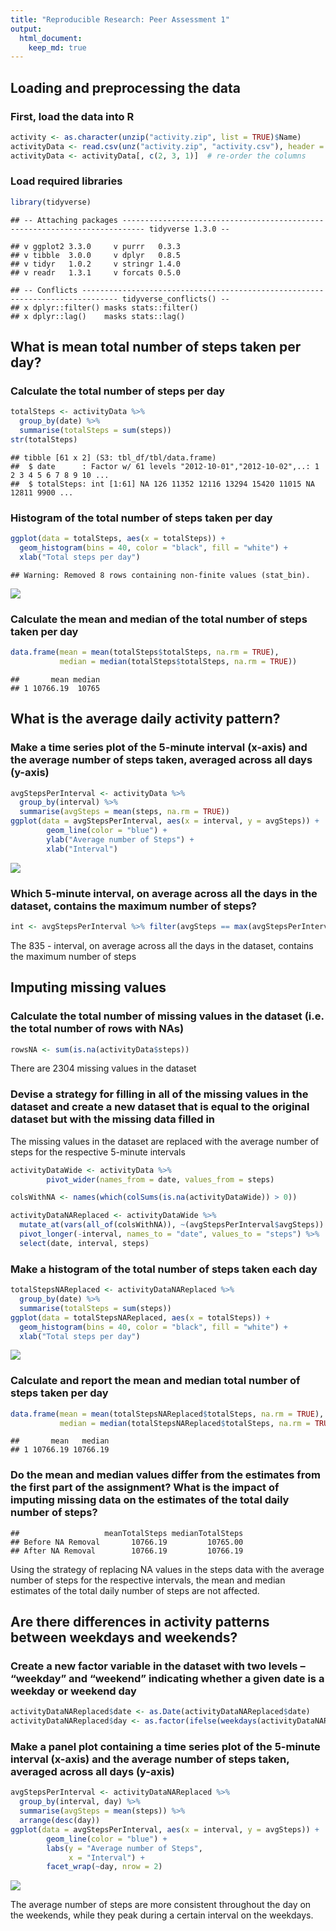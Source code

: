 ```yaml
---
title: "Reproducible Research: Peer Assessment 1"
output: 
  html_document:
    keep_md: true
---
```



## Loading and preprocessing the data

### First, load the data into R

```r
activity <- as.character(unzip("activity.zip", list = TRUE)$Name)
activityData <- read.csv(unz("activity.zip", "activity.csv"), header = TRUE)
activityData <- activityData[, c(2, 3, 1)]  # re-order the columns
```

### Load required libraries

```r
library(tidyverse)
```

```
## -- Attaching packages --------------------------------------------------------------------------- tidyverse 1.3.0 --
```

```
## v ggplot2 3.3.0     v purrr   0.3.3
## v tibble  3.0.0     v dplyr   0.8.5
## v tidyr   1.0.2     v stringr 1.4.0
## v readr   1.3.1     v forcats 0.5.0
```

```
## -- Conflicts ------------------------------------------------------------------------------ tidyverse_conflicts() --
## x dplyr::filter() masks stats::filter()
## x dplyr::lag()    masks stats::lag()
```


## What is mean total number of steps taken per day?

### Calculate the total number of steps per day 

```r
totalSteps <- activityData %>% 
  group_by(date) %>% 
  summarise(totalSteps = sum(steps))
str(totalSteps)
```

```
## tibble [61 x 2] (S3: tbl_df/tbl/data.frame)
##  $ date      : Factor w/ 61 levels "2012-10-01","2012-10-02",..: 1 2 3 4 5 6 7 8 9 10 ...
##  $ totalSteps: int [1:61] NA 126 11352 12116 13294 15420 11015 NA 12811 9900 ...
```

### Histogram of the total number of steps taken per day

```r
ggplot(data = totalSteps, aes(x = totalSteps)) +
  geom_histogram(bins = 40, color = "black", fill = "white") +
  xlab("Total steps per day")
```

```
## Warning: Removed 8 rows containing non-finite values (stat_bin).
```

![](PA1_template_files/figure-html/Histogram_for_total_steps_per_day-1.png)<!-- -->

### Calculate the mean and median of the total number of steps taken per day

```r
data.frame(mean = mean(totalSteps$totalSteps, na.rm = TRUE),
           median = median(totalSteps$totalSteps, na.rm = TRUE))
```

```
##       mean median
## 1 10766.19  10765
```

## What is the average daily activity pattern?

### Make a time series plot of the 5-minute interval (x-axis) and the average number of steps taken, averaged across all days (y-axis)

```r
avgStepsPerInterval <- activityData %>% 
  group_by(interval) %>% 
  summarise(avgSteps = mean(steps, na.rm = TRUE))
ggplot(data = avgStepsPerInterval, aes(x = interval, y = avgSteps)) +
        geom_line(color = "blue") +
        ylab("Average number of Steps") +
        xlab("Interval")
```

![](PA1_template_files/figure-html/Time_series_plot-1.png)<!-- -->

### Which 5-minute interval, on average across all the days in the dataset, contains the maximum number of steps?

```r
int <- avgStepsPerInterval %>% filter(avgSteps == max(avgStepsPerInterval$avgSteps))
```

The 835 - interval, on average across all the days in the dataset, contains the maximum number of steps 

## Imputing missing values

### Calculate the total number of missing values in the dataset (i.e. the total number of rows with NAs)

```r
rowsNA <- sum(is.na(activityData$steps))
```

There are 2304 missing values in the dataset 

### Devise a strategy for filling in all of the missing values in the dataset and create a new dataset that is equal to the original dataset but with the missing data filled in
The missing values in the dataset are replaced with the average number of steps for the respective 5-minute intervals

```r
activityDataWide <- activityData %>% 
        pivot_wider(names_from = date, values_from = steps) 

colsWithNA <- names(which(colSums(is.na(activityDataWide)) > 0))

activityDataNAReplaced <- activityDataWide %>% 
  mutate_at(vars(all_of(colsWithNA)), ~(avgStepsPerInterval$avgSteps)) %>%  # Replace missing values with average steps per interval
  pivot_longer(-interval, names_to = "date", values_to = "steps") %>% 
  select(date, interval, steps)
```

### Make a histogram of the total number of steps taken each day 

```r
totalStepsNAReplaced <- activityDataNAReplaced %>% 
  group_by(date) %>% 
  summarise(totalSteps = sum(steps))
ggplot(data = totalStepsNAReplaced, aes(x = totalSteps)) +
  geom_histogram(bins = 40, color = "black", fill = "white") +
  xlab("Total steps per day")
```

![](PA1_template_files/figure-html/Histogram_after_imputing_missing_values-1.png)<!-- -->

### Calculate and report the mean and median total number of steps taken per day

```r
data.frame(mean = mean(totalStepsNAReplaced$totalSteps, na.rm = TRUE),
           median = median(totalStepsNAReplaced$totalSteps, na.rm = TRUE))
```

```
##       mean   median
## 1 10766.19 10766.19
```

### Do the mean and median values differ from the estimates from the first part of the assignment? What is the impact of imputing missing data on the estimates of the total daily number of steps?

```
##                   meanTotalSteps medianTotalSteps
## Before NA Removal       10766.19         10765.00
## After NA Removal        10766.19         10766.19
```

Using the strategy of replacing NA values in the steps data with the average number of steps for the respective intervals, the mean and median estimates of the total daily number of steps are not affected. 

## Are there differences in activity patterns between weekdays and weekends?

### Create a new factor variable in the dataset with two levels – “weekday” and “weekend” indicating whether a given date is a weekday or weekend day

```r
activityDataNAReplaced$date <- as.Date(activityDataNAReplaced$date)
activityDataNAReplaced$day <- as.factor(ifelse(weekdays(activityDataNAReplaced$date) %in% c("Saturday", "Sunday"), "weekend", "weekday"))
```

### Make a panel plot containing a time series plot of the 5-minute interval (x-axis) and the average number of steps taken, averaged across all days (y-axis)

```r
avgStepsPerInterval <- activityDataNAReplaced %>% 
  group_by(interval, day) %>% 
  summarise(avgSteps = mean(steps)) %>% 
  arrange(desc(day))
ggplot(data = avgStepsPerInterval, aes(x = interval, y = avgSteps)) +
        geom_line(color = "blue") +
        labs(y = "Average number of Steps",
             x = "Interval") +
        facet_wrap(~day, nrow = 2) 
```

![](PA1_template_files/figure-html/Time_series_plot_by_weektype-1.png)<!-- -->

The average number of steps are more consistent throughout the day on the weekends, while they peak during a certain interval on the weekdays. 

